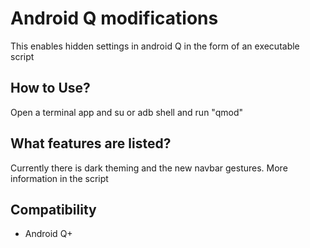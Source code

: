 # Android Q modifications
This enables hidden settings in android Q in the form of an executable script

## How to Use?
Open a terminal app and su or adb shell and run "qmod"

## What features are listed?
Currently there is dark theming and the new navbar gestures. More information in the script

## Compatibility
* Android Q+

